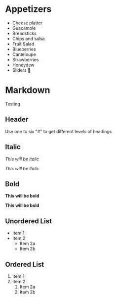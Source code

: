 # Appetizers

* Cheese platter
* Guacamole
* Breadsticks
* Chips and salsa
* Fruit Salad
 * Blueberries
 * Canteloupe
 * Strawberries
 * Honeydew
* Sliders :hamburger:


# Markdown
Testing 


## Header

Use one to six "#" to get different levels of headings

## Italic

*This will be italic*

_This will be italic_

## Bold

**This will be bold**

__This will be bold__

## Unordered List
* Item 1
* Item 2
  * Item 2a
  * Item 2b
  
## Ordered List
1. Item 1
1. Item 2
   1. Item 2a
   1. Item 2b
